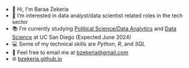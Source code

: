 - 👋 Hi, I'm Baraa Zekeria
- 👀 I’m interested in data analyst/data scientist related roles in the tech sector
- :books: I’m currently studying [Political Science/Data Analytics](https://polisci.ucsd.edu/undergrad/major-and-minor-requirements/data_analytics.html) and [Data Science](https://datascience.ucsd.edu/academics/undergraduate/minor-requirements/) at UC San Diego (Expected June 2024)
- :computer: Some of my technical skills are *Python*, *R*, and *SQL*
- :email: Feel free to email me at [bzekeria@gmail.com](mailto:bzekeria@gmail.com)
- :globe_with_meridians: [bzekeria.github.io](https://bzekeria.github.io)

<!---
bzekeria/bzekeria is a ✨ special ✨ repository because its `README.md` (this file) appears on your GitHub profile.
You can click the Preview link to take a look at your changes.
--->

 
